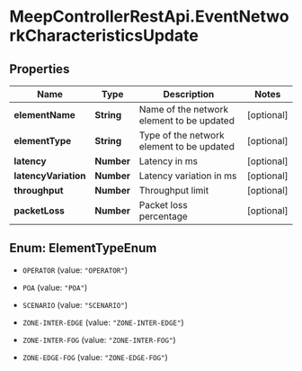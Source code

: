 # MeepControllerRestApi.EventNetworkCharacteristicsUpdate

## Properties
Name | Type | Description | Notes
------------ | ------------- | ------------- | -------------
**elementName** | **String** | Name of the network element to be updated | [optional] 
**elementType** | **String** | Type of the network element to be updated | [optional] 
**latency** | **Number** | Latency in ms | [optional] 
**latencyVariation** | **Number** | Latency variation in ms | [optional] 
**throughput** | **Number** | Throughput limit | [optional] 
**packetLoss** | **Number** | Packet loss percentage | [optional] 


<a name="ElementTypeEnum"></a>
## Enum: ElementTypeEnum


* `OPERATOR` (value: `"OPERATOR"`)

* `POA` (value: `"POA"`)

* `SCENARIO` (value: `"SCENARIO"`)

* `ZONE-INTER-EDGE` (value: `"ZONE-INTER-EDGE"`)

* `ZONE-INTER-FOG` (value: `"ZONE-INTER-FOG"`)

* `ZONE-EDGE-FOG` (value: `"ZONE-EDGE-FOG"`)




